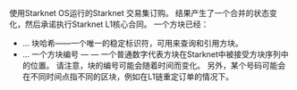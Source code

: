 使用Starknet OS运行的Starknet 交易集订购。 结果产生了一个合并的状态变化，然后承诺执行Starknet L1核心合同。 一个方块已经：

* … 块哈希——一个唯一的稳定标识符，可用来查询和引用方块。
* … 一个方块编号 — — 一个普通数字代表方块在Starknet中被接受方块序列中的位置。 请注意，块的编号可能会随着时间而变化。 另外，某个号码可能会在不同时间点指不同的区块，例如在L1链重定订单的情况下。